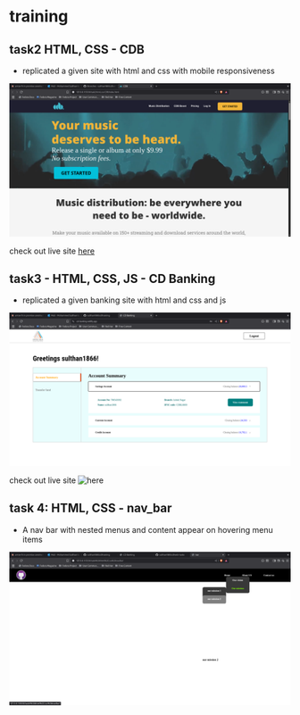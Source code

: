 # training

## task2 HTML, CSS - CDB
- replicated a given site with html and css with mobile responsiveness

![alt text](</task2:html,css:CDB/images/cdbSS.png>)

check out live site [here](https://cd-b.netlify.app/)

## task3 - HTML, CSS, JS - CD Banking
- replicated a given banking site with html and css and js

![homwPage](</task3:html,css,js:banking/images/banking_home.png>)

check out live site ![here](https://cd-banking.netlify.app/)

## task 4: HTML, CSS - nav_bar
- A nav bar with nested menus and content appear on hovering menu items

![img](</task4:html,css:navBar/images/navbar.png>)